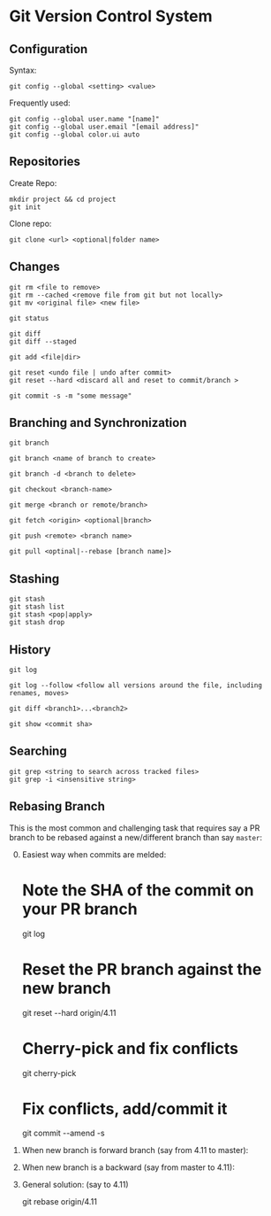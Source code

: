 # Git Version Control System

## Configuration

Syntax:

    git config --global <setting> <value>

Frequently used:

    git config --global user.name "[name]"
    git config --global user.email "[email address]"
    git config --global color.ui auto

## Repositories

Create Repo:

    mkdir project && cd project
    git init

Clone repo:

    git clone <url> <optional|folder name>

## Changes

    git rm <file to remove>
    git rm --cached <remove file from git but not locally>
    git mv <original file> <new file>

    git status

    git diff
    git diff --staged

    git add <file|dir>

    git reset <undo file | undo after commit>
    git reset --hard <discard all and reset to commit/branch >

    git commit -s -m "some message"

## Branching and Synchronization

    git branch

    git branch <name of branch to create>

    git branch -d <branch to delete>

    git checkout <branch-name>

    git merge <branch or remote/branch>

    git fetch <origin> <optional|branch>

    git push <remote> <branch name>

    git pull <optinal|--rebase [branch name]>

## Stashing

    git stash
    git stash list
    git stash <pop|apply>
    git stash drop

## History

    git log

    git log --follow <follow all versions around the file, including renames, moves>

    git diff <branch1>...<branch2>

    git show <commit sha>

## Searching

    git grep <string to search across tracked files>
    git grep -i <insensitive string>

## Rebasing Branch

This is the most common and challenging task that requires say a PR branch to
be rebased against a new/different branch than say `master`:

0. Easiest way when commits are melded:

    # Note the SHA of the commit on your PR branch
    git log
    # Reset the PR branch against the new branch
    git reset --hard origin/4.11
    # Cherry-pick and fix conflicts
    git cherry-pick <SHA of original commit>
    # Fix conflicts, add/commit it
    git commit --amend -s

1. When new branch is forward branch (say from 4.11 to master):

2. When new branch is a backward (say from master to 4.11):

3. General solution: (say to 4.11)

    git rebase origin/4.11
